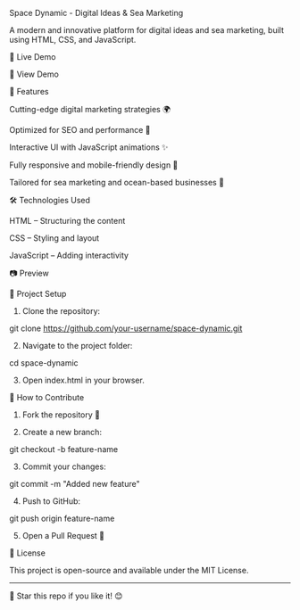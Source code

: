 Space Dynamic - Digital Ideas & Sea Marketing

A modern and innovative platform for digital ideas and sea marketing, built using HTML, CSS, and JavaScript.

🚀 Live Demo

🔗 View Demo

📌 Features

Cutting-edge digital marketing strategies 🌍

Optimized for SEO and performance 🚀

Interactive UI with JavaScript animations ✨

Fully responsive and mobile-friendly design 📱

Tailored for sea marketing and ocean-based businesses 🌊


🛠️ Technologies Used

HTML – Structuring the content

CSS – Styling and layout

JavaScript – Adding interactivity


📷 Preview



📂 Project Setup

1. Clone the repository:

git clone https://github.com/your-username/space-dynamic.git

2. Navigate to the project folder:

cd space-dynamic

3. Open index.html in your browser.

🎯 How to Contribute

1. Fork the repository 🍴

2. Create a new branch:

git checkout -b feature-name

3. Commit your changes:

git commit -m "Added new feature"

4. Push to GitHub:

git push origin feature-name

5. Open a Pull Request 📢

📜 License

This project is open-source and available under the MIT License.


---

🌟 Star this repo if you like it! 😊

